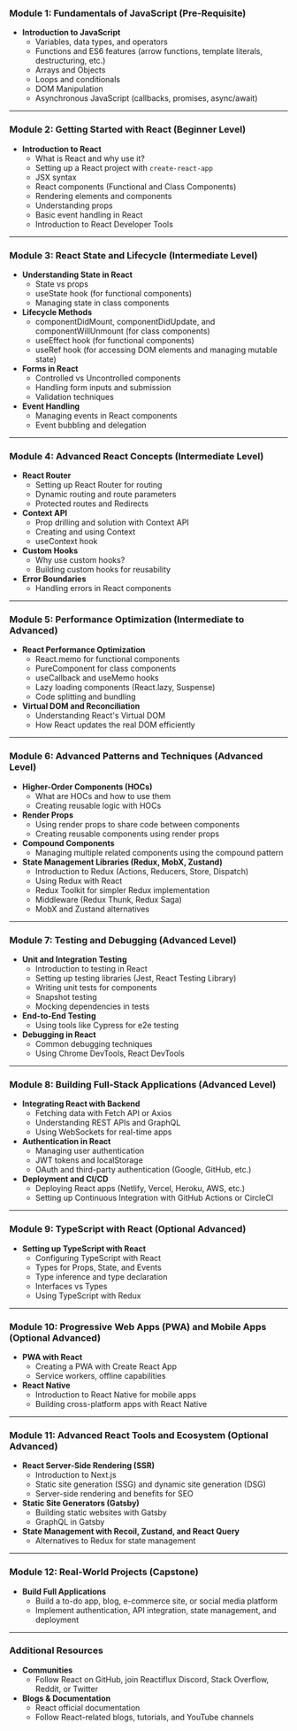 ### **Module 1: Fundamentals of JavaScript (Pre-Requisite)**
- **Introduction to JavaScript**
  - Variables, data types, and operators
  - Functions and ES6 features (arrow functions, template literals, destructuring, etc.)
  - Arrays and Objects
  - Loops and conditionals
  - DOM Manipulation
  - Asynchronous JavaScript (callbacks, promises, async/await)

---

### **Module 2: Getting Started with React (Beginner Level)**
- **Introduction to React**
  - What is React and why use it?
  - Setting up a React project with `create-react-app`
  - JSX syntax
  - React components (Functional and Class Components)
  - Rendering elements and components
  - Understanding props
  - Basic event handling in React
  - Introduction to React Developer Tools

---

### **Module 3: React State and Lifecycle (Intermediate Level)**
- **Understanding State in React**
  - State vs props
  - useState hook (for functional components)
  - Managing state in class components
- **Lifecycle Methods**
  - componentDidMount, componentDidUpdate, and componentWillUnmount (for class components)
  - useEffect hook (for functional components)
  - useRef hook (for accessing DOM elements and managing mutable state)
- **Forms in React**
  - Controlled vs Uncontrolled components
  - Handling form inputs and submission
  - Validation techniques
- **Event Handling**
  - Managing events in React components
  - Event bubbling and delegation

---

### **Module 4: Advanced React Concepts (Intermediate Level)**
- **React Router**
  - Setting up React Router for routing
  - Dynamic routing and route parameters
  - Protected routes and Redirects
- **Context API**
  - Prop drilling and solution with Context API
  - Creating and using Context
  - useContext hook
- **Custom Hooks**
  - Why use custom hooks?
  - Building custom hooks for reusability
- **Error Boundaries**
  - Handling errors in React components

---

### **Module 5: Performance Optimization (Intermediate to Advanced)**
- **React Performance Optimization**
  - React.memo for functional components
  - PureComponent for class components
  - useCallback and useMemo hooks
  - Lazy loading components (React.lazy, Suspense)
  - Code splitting and bundling
- **Virtual DOM and Reconciliation**
  - Understanding React's Virtual DOM
  - How React updates the real DOM efficiently

---

### **Module 6: Advanced Patterns and Techniques (Advanced Level)**
- **Higher-Order Components (HOCs)**
  - What are HOCs and how to use them
  - Creating reusable logic with HOCs
- **Render Props**
  - Using render props to share code between components
  - Creating reusable components using render props
- **Compound Components**
  - Managing multiple related components using the compound pattern
- **State Management Libraries (Redux, MobX, Zustand)**
  - Introduction to Redux (Actions, Reducers, Store, Dispatch)
  - Using Redux with React
  - Redux Toolkit for simpler Redux implementation
  - Middleware (Redux Thunk, Redux Saga)
  - MobX and Zustand alternatives

---

### **Module 7: Testing and Debugging (Advanced Level)**
- **Unit and Integration Testing**
  - Introduction to testing in React
  - Setting up testing libraries (Jest, React Testing Library)
  - Writing unit tests for components
  - Snapshot testing
  - Mocking dependencies in tests
- **End-to-End Testing**
  - Using tools like Cypress for e2e testing
- **Debugging in React**
  - Common debugging techniques
  - Using Chrome DevTools, React DevTools

---

### **Module 8: Building Full-Stack Applications (Advanced Level)**
- **Integrating React with Backend**
  - Fetching data with Fetch API or Axios
  - Understanding REST APIs and GraphQL
  - Using WebSockets for real-time apps
- **Authentication in React**
  - Managing user authentication
  - JWT tokens and localStorage
  - OAuth and third-party authentication (Google, GitHub, etc.)
- **Deployment and CI/CD**
  - Deploying React apps (Netlify, Vercel, Heroku, AWS, etc.)
  - Setting up Continuous Integration with GitHub Actions or CircleCI

---

### **Module 9: TypeScript with React (Optional Advanced)**
- **Setting up TypeScript with React**
  - Configuring TypeScript with React
  - Types for Props, State, and Events
  - Type inference and type declaration
  - Interfaces vs Types
  - Using TypeScript with Redux

---

### **Module 10: Progressive Web Apps (PWA) and Mobile Apps (Optional Advanced)**
- **PWA with React**
  - Creating a PWA with Create React App
  - Service workers, offline capabilities
- **React Native**
  - Introduction to React Native for mobile apps
  - Building cross-platform apps with React Native

---

### **Module 11: Advanced React Tools and Ecosystem (Optional Advanced)**
- **React Server-Side Rendering (SSR)**
  - Introduction to Next.js
  - Static site generation (SSG) and dynamic site generation (DSG)
  - Server-side rendering and benefits for SEO
- **Static Site Generators (Gatsby)**
  - Building static websites with Gatsby
  - GraphQL in Gatsby
- **State Management with Recoil, Zustand, and React Query**
  - Alternatives to Redux for state management

---

### **Module 12: Real-World Projects (Capstone)**
- **Build Full Applications**
  - Build a to-do app, blog, e-commerce site, or social media platform
  - Implement authentication, API integration, state management, and deployment

--- 

### **Additional Resources**
- **Communities**
  - Follow React on GitHub, join Reactiflux Discord, Stack Overflow, Reddit, or Twitter
- **Blogs & Documentation**
  - React official documentation
  - Follow React-related blogs, tutorials, and YouTube channels